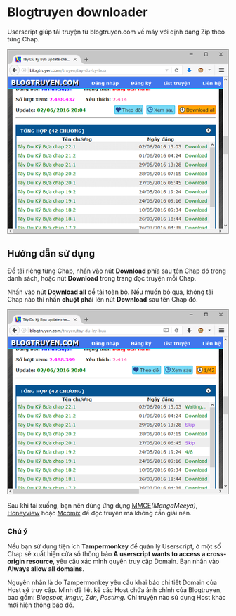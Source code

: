 # Blogtruyen downloader

Userscript giúp tải truyện từ blogtruyen.com về máy với định dạng Zip theo từng Chap.

![Blogtruyen downloader](screenshot/blogtruyen.png)

## Hướng dẫn sử dụng

Để tải riêng từng Chap, nhấn vào nút **Download** phía sau tên Chap đó trong danh sách, hoặc nút **Download** trong trang đọc truyện mỗi Chap.

Nhấn vào nút **Download all** để tải toàn bộ. Nếu muốn bỏ qua, không tải Chap nào thì nhấn **chuột phải** lên nút **Download** sau tên Chap đó.

![Blogtruyen downloader](screenshot/downloading.png)

Sau khi tải xuống, bạn nên dùng ứng dụng [MMCE](http://www.softpedia.com/get/Others/Home-Education/MMCE.shtml)*(MangaMeeya)*, [Honeyview](https://www.bandisoft.com/honeyview/vn/) hoặc [Mcomix](https://sourceforge.net/projects/mcomix/) để đọc truyện mà không cần giải nén.

### Chú ý

Nếu bạn sử dụng tiện ích **Tampermonkey** để quản lý Userscript, ở một số Chap sẽ xuất hiện cửa sổ thông báo **A userscript wants to access a cross-origin resource**, yêu cầu xác minh quyền truy cập Domain. Bạn nhấn vào **Always allow all domains**.

Nguyên nhân là do Tampermonkey yêu cầu khai báo chi tiết Domain của Host sẽ truy cập. Mình đã liệt kê các Host chứa ảnh chính của Blogtruyen, bao gồm: *Blogspot, Imgur, Zdn, Postimg*. Chỉ truyện nào sử dụng Host khác mới hiện thông báo đó.
